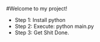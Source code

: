 #Welcome to my project!
* Step 1: Install python
* Step 2: Execute: python main.py
* Step 3: Get Shit Done.
